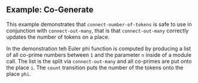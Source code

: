 ## Example: Co-Generate

This example demonstrates that `connect-number-of-tokens` is safe to use in conjunction with `connect-out-many`, that is that `connect-out-many` correctly updates the number of tokens on a place.

In the demonstration teh Euler phi function is computed by producing a list of all co-prime numbers between `1` and the parameter `n` inside of a module call. The list is the split via `connect-out-many` and all co-primes are put onto the place `i`. The `count` transition puts the number of the tokens onto the place `phi`.

